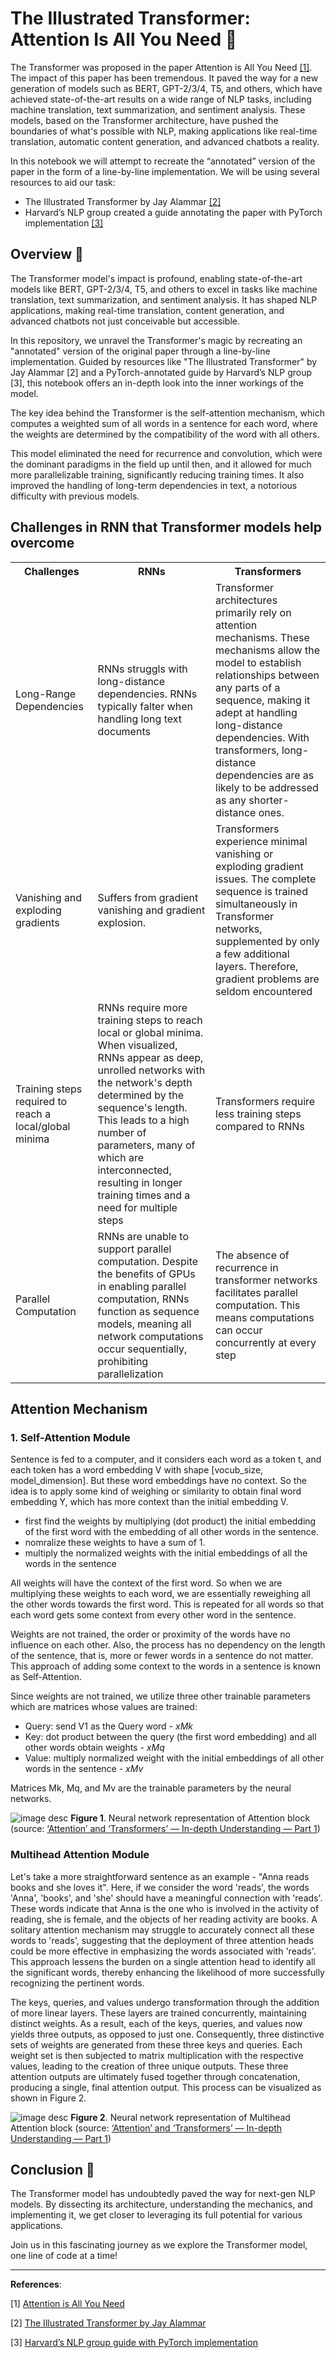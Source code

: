 # The Illustrated Transformer: Attention Is All You Need 🧠

The Transformer was proposed in the paper Attention is All You Need [[1]](#ref1). The impact of this paper has been tremendous. It paved the way for a new generation of models such as BERT, GPT-2/3/4, T5, and others, which have achieved state-of-the-art results on a wide range of NLP tasks, including machine translation, text summarization, and sentiment analysis. These models, based on the Transformer architecture, have pushed the boundaries of what's possible with NLP, making applications like real-time translation, automatic content generation, and advanced chatbots a reality.

In this notebook we will attempt to recreate the “annotated” version of the paper in the form of a line-by-line implementation. We will be using several resources to aid our task:
 - The Illustrated Transformer by Jay Alammar [[2]](#ref2)
 - Harvard’s NLP group created a guide annotating the paper with PyTorch implementation [[3]](#ref3)

## Overview 📖

The Transformer model's impact is profound, enabling state-of-the-art models like BERT, GPT-2/3/4, T5, and others to excel in tasks like machine translation, text summarization, and sentiment analysis. It has shaped NLP applications, making real-time translation, content generation, and advanced chatbots not just conceivable but accessible.

In this repository, we unravel the Transformer's magic by recreating an "annotated" version of the original paper through a line-by-line implementation. Guided by resources like "The Illustrated Transformer" by Jay Alammar [2] and a PyTorch-annotated guide by Harvard’s NLP group [3], this notebook offers an in-depth look into the inner workings of the model.

The key idea behind the Transformer is the self-attention mechanism, which computes a weighted sum of all words in a sentence for each word, where the weights are determined by the compatibility of the word with all others.

This model eliminated the need for recurrence and convolution, which were the dominant paradigms in the field up until then, and it allowed for much more parallelizable training, significantly reducing training times. It also improved the handling of long-term dependencies in text, a notorious difficulty with previous models.

<h2>Challenges in RNN that Transformer models help overcome</h2>

<table>
  <tr>
    <th><b>Challenges</b></th>
    <th><b>RNNs</b></th>
    <th><b>Transformers</b></th>
  </tr>
  <tr>
    <td>Long-Range Dependencies</td>
    <td>RNNs struggls with long-distance dependencies. RNNs typically falter when handling long text documents</td>
    <td>Transformer architectures primarily rely on attention mechanisms. These mechanisms allow the model to establish relationships between any parts of a sequence, making it adept at handling long-distance dependencies. With transformers, long-distance dependencies are as likely to be addressed as any shorter-distance ones.</td>
  </tr>
  <tr>
    <td>Vanishing and exploding gradients</td>
    <td>Suffers from gradient vanishing and gradient explosion.</td>
    <td> Transformers experience minimal vanishing or exploding gradient issues. The complete sequence is trained simultaneously in Transformer networks, supplemented by only a few additional layers. Therefore, gradient problems are seldom encountered</td>
  </tr>
    <tr>
        <td>Training steps required to reach a local/global minima</td>
        <td>RNNs require more training steps to reach local or global minima. When visualized, RNNs appear as deep, unrolled networks with the network's depth determined by the sequence's length. This leads to a high number of parameters, many of which are interconnected, resulting in longer training times and a need for multiple steps</td>
        <td>Transformers require less training steps compared to RNNs</td>
    </tr>
    <tr>
        <td>Parallel Computation</td>
        <td>RNNs are unable to support parallel computation. Despite the benefits of GPUs in enabling parallel computation, RNNs function as sequence models, meaning all network computations occur sequentially, prohibiting parallelization</td>
        <td>The absence of recurrence in transformer networks facilitates parallel computation. This means computations can occur concurrently at every step</td>
    </tr>
</table>

## Attention Mechanism
### 1. Self-Attention Module
Sentence is fed to a computer, and it considers each word as a token t, and each token has a word embedding V with shape [vocub_size, model_dimension]. But these word embeddings have no context. So the idea is to apply some kind of weighing or similarity to obtain final word embedding Y, which has more context than the initial embedding V.

- first find the weights by multiplying (dot product) the initial embedding of the first word with the embedding of all other words in the sentence. 
- nomralize these weights to have a sum of 1.
- multiply the normalized weights with the initial embeddings of all the words in the sentence

All weights will have the context of the first word. So when we are multiplying these weights to each word, we are essentially reweighing all the other words towards the first word. This is repeated for all words so that each word gets some context from every other word in the sentence.

Weights are not trained, the order or proximity of the words have no influence on each other. Also, the process has no dependency on the length of the sentence, that is, more or fewer words in a sentence do not matter. This approach of adding some context to the words in a sentence is known as Self-Attention.

Since weights are not trained, we utilize three other trainable parameters which are matrices whose values are trained: 
- Query: send V1 as the Query word - $xMk$
- Key: dot product between the query (the first word embedding) and all other words obtain weights - $xMq$
- Value: multiply normalized weight with the initial embeddings of all other words in the sentence - $xMv$

Matrices Mk, Mq, and Mv are the trainable parameters by the neural networks.<br>

![image desc](./images/nn_attention.png)
**Figure 1**. Neural network representation of Attention block (source: <a href='https://towardsdatascience.com/all-you-need-to-know-about-attention-and-transformers-in-depth-understanding-part-1-552f0b41d021#4c16'>‘Attention’ and ‘Transformers’ — In-depth Understanding — Part 1</a>)

### Multihead Attention Module
Let's take a more straightforward sentence as an example - "Anna reads books and she loves it". Here, if we consider the word 'reads', the words 'Anna', 'books', and 'she' should have a meaningful connection with 'reads'. These words indicate that Anna is the one who is involved in the activity of reading, she is female, and the objects of her reading activity are books. A solitary attention mechanism may struggle to accurately connect all these words to 'reads', suggesting that the deployment of three attention heads could be more effective in emphasizing the words associated with 'reads'. This approach lessens the burden on a single attention head to identify all the significant words, thereby enhancing the likelihood of more successfully recognizing the pertinent words.

The keys, queries, and values undergo transformation through the addition of more linear layers. These layers are trained concurrently, maintaining distinct weights. As a result, each of the keys, queries, and values now yields three outputs, as opposed to just one. Consequently, three distinctive sets of weights are generated from these three keys and queries. Each weight set is then subjected to matrix multiplication with the respective values, leading to the creation of three unique outputs. These three attention outputs are ultimately fused together through concatenation, producing a single, final attention output. This process can be visualized as shown in Figure 2. <br>

![image desc](./images/nn_multihead.png)
**Figure 2**. Neural network representation of Multihead Attention block (source: <a href='https://towardsdatascience.com/all-you-need-to-know-about-attention-and-transformers-in-depth-understanding-part-1-552f0b41d021#4c16'>‘Attention’ and ‘Transformers’ — In-depth Understanding — Part 1</a>)

## Conclusion 🏁

The Transformer model has undoubtedly paved the way for next-gen NLP models. By dissecting its architecture, understanding the mechanics, and implementing it, we get closer to leveraging its full potential for various applications.

Join us in this fascinating journey as we explore the Transformer model, one line of code at a time!

---

**References**:

[1] [Attention is All You Need](https://arxiv.org/abs/1706.03762)

[2] [The Illustrated Transformer by Jay Alammar]([LINK_TO_ILLUSTRATED_TRANSFORMER](http://jalammar.github.io/illustrated-transformer/))

[3] [Harvard’s NLP group guide with PyTorch implementation](https://nlp.seas.harvard.edu/2018/04/03/attention.html)
